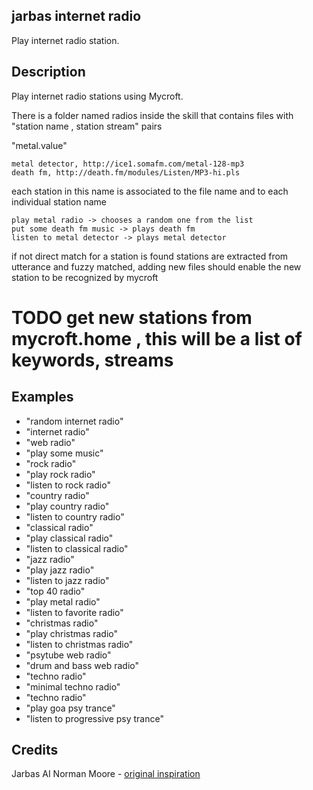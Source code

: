 ## jarbas internet radio

Play internet radio station.


## Description

Play internet radio stations using Mycroft.

There is a folder named radios inside the skill that contains files with
"station name , station stream"  pairs

"metal.value"

    metal detector, http://ice1.somafm.com/metal-128-mp3
    death fm, http://death.fm/modules/Listen/MP3-hi.pls

each station in this name is associated to the file name and to each individual station name

    play metal radio -> chooses a random one from the list
    put some death fm music -> plays death fm
    listen to metal detector -> plays metal detector

if not direct match for a station is found stations are extracted from
utterance and fuzzy matched, adding new files should
enable the new station to be recognized by mycroft

# TODO get new stations from mycroft.home , this will be a list of keywords, streams


## Examples

* "random internet radio"
* "internet radio"
* "web radio"
* "play some music"
* "rock radio"
* "play rock radio"
* "listen to rock radio"
* "country radio"
* "play country radio"
* "listen to country radio"
* "classical radio"
* "play classical radio"
* "listen to classical radio"
* "jazz radio"
* "play jazz radio"
* "listen to jazz radio"
* "top 40 radio"
* "play metal radio"
* "listen to favorite radio"
* "christmas radio"
* "play christmas radio"
* "listen to christmas radio"
* "psytube web radio"
* "drum and bass web radio"
* "techno radio"
* "minimal techno radio"
* "techno radio"
* "play goa psy trance"
* "listen to progressive psy trance"

## Credits

Jarbas AI
Norman Moore - [original inspiration](https://github.com/normandmickey/skill-internet-radio)
